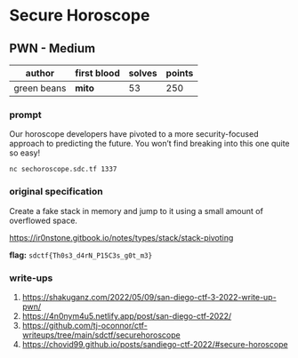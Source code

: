 # Secure Horoscope
## PWN - Medium
| author | first blood | solves | points |
| --- | -- | --- | --- |
| green beans | **mito** | 53 | 250 |
### prompt
Our horoscope developers have pivoted to a more security-focused approach to predicting the future. You won’t find breaking into this one quite so easy!

`nc sechoroscope.sdc.tf 1337`

### original specification
Create a fake stack in memory and jump to it using a small amount of overflowed space.

https://ir0nstone.gitbook.io/notes/types/stack/stack-pivoting

**flag:** `sdctf{Th0s3_d4rN_P15C3s_g0t_m3}`

### write-ups
1. https://shakuganz.com/2022/05/09/san-diego-ctf-3-2022-write-up-pwn/
2. https://4n0nym4u5.netlify.app/post/san-diego-ctf-2022/
3. https://github.com/tj-oconnor/ctf-writeups/tree/main/sdctf/securehoroscope
4. https://chovid99.github.io/posts/sandiego-ctf-2022/#secure-horoscope